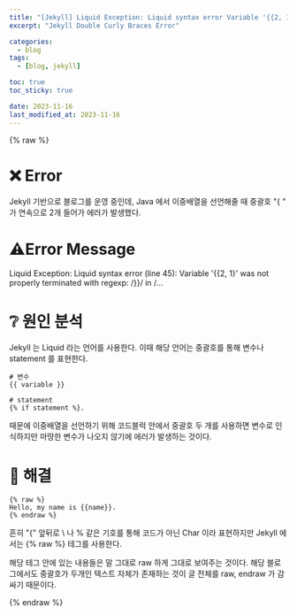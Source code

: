 ```yaml
---
title: "[Jekyll] Liquid Exception: Liquid syntax error Variable '{{2, 1}' was not properly terminated with regexp: /\}\} 해결"
excerpt: "Jekyll Double Curly Braces Error"

categories:
  - blog
tags:
  - [blog, jekyll]

toc: true
toc_sticky: true

date: 2023-11-16
last_modified_at: 2023-11-16
---
```


{% raw %}

# ❌ Error

Jekyll 기반으로 블로그를 운영 중인데, Java 에서 이중배열을 선언해줄 때 중괄호 "{
" 가 연속으로 2개 들어가 에러가 발생했다. 


# ⚠️Error Message

  Liquid Exception: Liquid syntax error (line 45): Variable '{{2, 1}' was not properly terminated with regexp: /\}\}/ in /...

# ❔ 원인 분석

Jekyll 는 Liquid 라는 언어를 사용한다. 이때 해당 언어는 중괄호를 통해 변수나 statement 를 표현한다. 
 
```
# 변수 
{{ variable }} 

# statement
{% if statement %}.
```

때문에 이중배열을 선언하기 위해 코드블럭 안에서 중괄호 두 개를 사용하면 변수로 인식하지만 마땅한 변수가 나오지 않기에 에러가 발생하는 것이다. 

# 📝 해결

```
{% raw %}
Hello, my name is {{name}}.
{% endraw %}
```

흔히 "{" 앞뒤로 \ 나 % 같은 기호를 통해 코드가 아닌 Char 이라 표현하지만 Jekyll 에서는 {% raw %} 테그를 사용한다.

해당 테그 안에 있는 내용들은 말 그대로 raw 하게 그대로 보여주는 것이다. 해당 블로그에서도 중괄호가 두개인 텍스트 자체가 존재하는 것이 글 전체를 raw, endraw 가 감싸기 때문이다.

{% endraw %}
